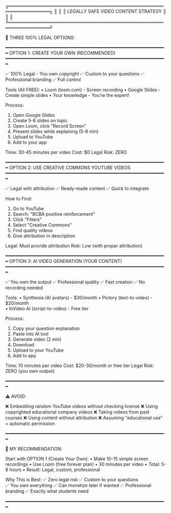 
╔═══════════════════════════════════════════════════════════════╗
║                                                               ║
║         LEGALLY SAFE VIDEO CONTENT STRATEGY                   ║
║                                                               ║
╚═══════════════════════════════════════════════════════════════╝

🎯 THREE 100% LEGAL OPTIONS:

━━━━━━━━━━━━━━━━━━━━━━━━━━━━━━━━━━━━━━━━━━━━━━━━━━━━━━━━━━━━
OPTION 1: CREATE YOUR OWN (RECOMMENDED)
━━━━━━━━━━━━━━━━━━━━━━━━━━━━━━━━━━━━━━━━━━━━━━━━━━━━━━━━━━━━

✅ 100% Legal - You own copyright
✅ Custom to your questions
✅ Professional branding
✅ Full control

Tools (All FREE):
• Loom (loom.com) - Screen recording
• Google Slides - Create simple slides
• Your knowledge - You're the expert!

Process:
1. Open Google Slides
2. Create 5-8 slides on topic
3. Open Loom, click "Record Screen"
4. Present slides while explaining (5-8 min)
5. Upload to YouTube
6. Add to your app

Time: 30-45 minutes per video
Cost: $0
Legal Risk: ZERO

━━━━━━━━━━━━━━━━━━━━━━━━━━━━━━━━━━━━━━━━━━━━━━━━━━━━━━━━━━━━
OPTION 2: USE CREATIVE COMMONS YOUTUBE VIDEOS
━━━━━━━━━━━━━━━━━━━━━━━━━━━━━━━━━━━━━━━━━━━━━━━━━━━━━━━━━━━━

✅ Legal with attribution
✅ Ready-made content
✅ Quick to integrate

How to Find:
1. Go to YouTube
2. Search: "BCBA positive reinforcement"
3. Click "Filters"
4. Select "Creative Commons"
5. Find quality videos
6. Give attribution in description

Legal: Must provide attribution
Risk: Low (with proper attribution)

━━━━━━━━━━━━━━━━━━━━━━━━━━━━━━━━━━━━━━━━━━━━━━━━━━━━━━━━━━━━
OPTION 3: AI VIDEO GENERATION (YOUR CONTENT)
━━━━━━━━━━━━━━━━━━━━━━━━━━━━━━━━━━━━━━━━━━━━━━━━━━━━━━━━━━━━

✅ You own the output
✅ Professional quality
✅ Fast creation
✅ No recording needed

Tools:
• Synthesia (AI avatars) - $30/month
• Pictory (text-to-video) - $20/month  
• InVideo AI (script-to-video) - Free tier

Process:
1. Copy your question explanation
2. Paste into AI tool
3. Generate video (2 min)
4. Download
5. Upload to your YouTube
6. Add to app

Time: 10 minutes per video
Cost: $20-30/month or free tier
Legal Risk: ZERO (you own output)

━━━━━━━━━━━━━━━━━━━━━━━━━━━━━━━━━━━━━━━━━━━━━━━━━━━━━━━━━━━━

⚠️  AVOID:

❌ Embedding random YouTube videos without checking license
❌ Using copyrighted educational company videos
❌ Taking videos from paid courses
❌ Using content without attribution
❌ Assuming "educational use" = automatic permission

━━━━━━━━━━━━━━━━━━━━━━━━━━━━━━━━━━━━━━━━━━━━━━━━━━━━━━━━━━━━

🎯 MY RECOMMENDATION:

Start with OPTION 1 (Create Your Own):
• Make 10-15 simple screen recordings
• Use Loom (free forever plan)
• 30 minutes per video
• Total: 5-8 hours
• Result: Legal, custom, professional

Why This is Best:
✅ Zero legal risk
✅ Custom to your questions  
✅ You own everything
✅ Can monetize later if wanted
✅ Professional branding
✅ Exactly what students need

━━━━━━━━━━━━━━━━━━━━━━━━━━━━━━━━━━━━━━━━━━━━━━━━━━━━━━━━━━━━

